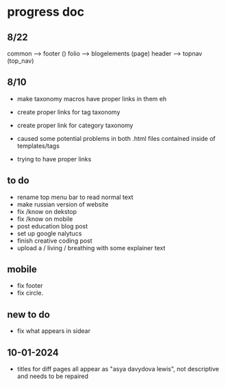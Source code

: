 # progress doc
## 8/22
common --> footer ()
folio --> blogelements (page)
header --> topnav (top_nav)

## 8/10

- make taxonomy macros have proper links in them eh
- create proper links for tag taxonomy
- create proper link for category taxonomy


- caused some potential problems in both .html files contained inside of templates/tags
- trying to have proper links 

## to do

- rename top menu bar to read normal text
- make russian version of website
- fix /know on dekstop
- fix /know on mobile
- post education blog post
- set up google nalytucs
- finish creative coding post
- upload a / living / breathing with some explainer text

## mobile

- fix footer
- fix circle.

## new to do

- fix what appears in sidear

## 10-01-2024

- titles for diff pages all appear as "asya davydova lewis", not descriptive and needs to be repaired